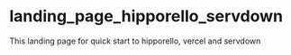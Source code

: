 # landing_page_hipporello_servdown
This landing page for quick start to hipporello, vercel and servdown
